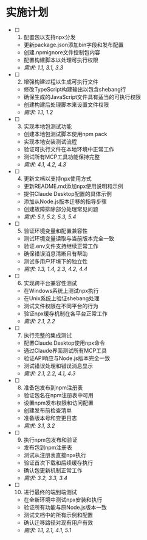 # 实施计划

- [ ] 1. 配置包以支持npx分发
  - 更新package.json添加bin字段和发布配置
  - 创建.npmignore文件控制包内容
  - 配置构建脚本以处理可执行权限
  - _需求: 1.1, 3.1, 3.3_

- [ ] 2. 增强构建过程以生成可执行文件
  - 修改TypeScript构建输出以包含shebang行
  - 确保生成的JavaScript文件具有适当的可执行权限
  - 创建构建后处理脚本来设置文件权限
  - _需求: 1.1, 1.2_

- [ ] 3. 实现本地包测试功能
  - 创建本地包测试脚本使用npm pack
  - 实现本地安装测试流程
  - 验证可执行文件在本地环境中正常工作
  - 测试所有MCP工具功能保持完整
  - _需求: 4.1, 4.2, 4.3_

- [ ] 4. 更新文档以支持npx使用方式
  - 更新README.md添加npx使用说明和示例
  - 提供Claude Desktop配置的具体示例
  - 添加从Node.js版本迁移的指导步骤
  - 创建故障排除部分处理常见问题
  - _需求: 5.1, 5.2, 5.3, 5.4_

- [ ] 5. 验证环境变量和配置兼容性
  - 测试环境变量读取与当前版本完全一致
  - 验证.env文件支持继续正常工作
  - 确保错误消息清晰且有帮助
  - 测试多用户环境下的独立性
  - _需求: 1.3, 1.4, 2.3, 4.2, 4.4_

- [ ] 6. 实现跨平台兼容性测试
  - 在Windows系统上测试npx执行
  - 在Unix系统上验证shebang处理
  - 测试文件权限在不同平台的行为
  - 验证npx缓存机制在各平台正常工作
  - _需求: 2.1, 2.2_

- [ ] 7. 执行完整的集成测试
  - 配置Claude Desktop使用npx命令
  - 通过Claude界面测试所有MCP工具
  - 验证API响应与Node.js版本完全一致
  - 测试错误处理和错误消息显示
  - _需求: 2.1, 2.2, 4.1, 4.3_

- [ ] 8. 准备包发布到npm注册表
  - 验证包名在npm注册表中可用
  - 设置npm发布权限和访问配置
  - 创建发布前检查清单
  - 准备版本号和变更日志
  - _需求: 3.1, 3.2_

- [ ] 9. 执行npm包发布和验证
  - 发布包到npm注册表
  - 测试从注册表直接npx执行
  - 验证首次下载和后续缓存执行
  - 确认包更新机制正常工作
  - _需求: 3.2, 3.3, 3.4_

- [ ] 10. 进行最终的端到端测试
  - 在全新环境中测试npx安装和执行
  - 验证所有功能与原Node.js版本一致
  - 测试文档中的所有示例和配置
  - 确认迁移路径对现有用户有效
  - _需求: 1.1, 2.1, 4.1, 5.1_